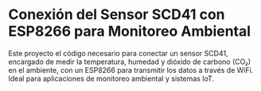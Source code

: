 # Conexión del Sensor SCD41 con ESP8266 para Monitoreo Ambiental
Este proyecto el código necesario para conectar un sensor SCD41, encargado de medir la temperatura, humedad y dióxido de carbono (CO₂) en el ambiente, con un ESP8266 para transmitir los datos a través de WiFi. Ideal para aplicaciones de monitoreo ambiental y sistemas IoT.
